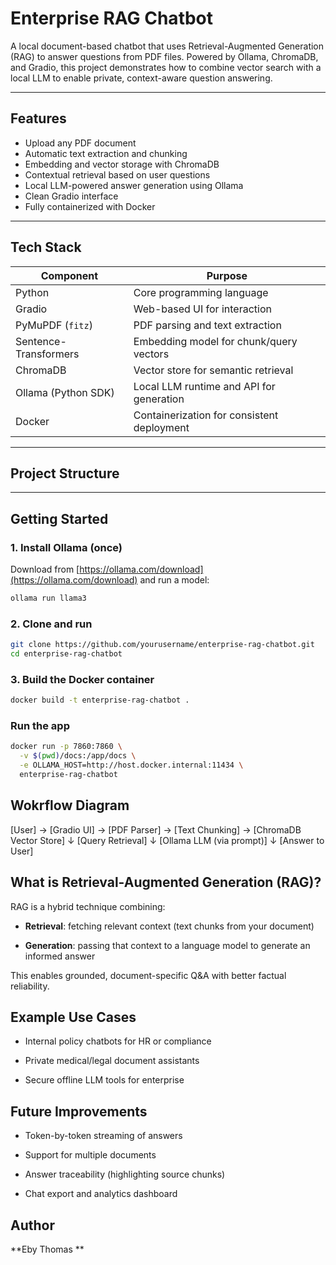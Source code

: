 # Enterprise RAG Chatbot

A local document-based chatbot that uses Retrieval-Augmented Generation (RAG) to answer questions from PDF files. Powered by Ollama, ChromaDB, and Gradio, this project demonstrates how to combine vector search with a local LLM to enable private, context-aware question answering.

---

## Features

- Upload any PDF document
- Automatic text extraction and chunking
- Embedding and vector storage with ChromaDB
- Contextual retrieval based on user questions
- Local LLM-powered answer generation using Ollama
- Clean Gradio interface
- Fully containerized with Docker

---

## Tech Stack

| Component             | Purpose                                        |
|----------------------|------------------------------------------------|
| Python               | Core programming language                      |
| Gradio               | Web-based UI for interaction                   |
| PyMuPDF (`fitz`)      | PDF parsing and text extraction                |
| Sentence-Transformers | Embedding model for chunk/query vectors        |
| ChromaDB             | Vector store for semantic retrieval            |
| Ollama (Python SDK)  | Local LLM runtime and API for generation       |
| Docker               | Containerization for consistent deployment     |
---

## Project Structure


---

## Getting Started

### 1. Install Ollama (once)
Download from [https://ollama.com/download](https://ollama.com/download) and run a model:
```bash
ollama run llama3
```

### 2. Clone and run
```bash
git clone https://github.com/yourusername/enterprise-rag-chatbot.git
cd enterprise-rag-chatbot
```

### 3. Build the Docker container
```bash
docker build -t enterprise-rag-chatbot .
```

###  Run the app
```bash
docker run -p 7860:7860 \
  -v $(pwd)/docs:/app/docs \
  -e OLLAMA_HOST=http://host.docker.internal:11434 \
  enterprise-rag-chatbot
  ```


 ## Wokrflow Diagram
 [User] → [Gradio UI] → [PDF Parser] → [Text Chunking] → [ChromaDB Vector Store]
                                              ↓
                                  [Query Retrieval]
                                              ↓
                                  [Ollama LLM (via prompt)]
                                              ↓
                                      [Answer to User]


What is Retrieval-Augmented Generation (RAG)?
---------------------------------------------

RAG is a hybrid technique combining:

*   **Retrieval**: fetching relevant context (text chunks from your document)
    
*   **Generation**: passing that context to a language model to generate an informed answer
    

This enables grounded, document-specific Q&A with better factual reliability.

Example Use Cases
-----------------

*   Internal policy chatbots for HR or compliance
    
*   Private medical/legal document assistants
    
*   Secure offline LLM tools for enterprise
    

    

Future Improvements
-------------------

*   Token-by-token streaming of answers
    
*   Support for multiple documents
    
*   Answer traceability (highlighting source chunks)
    
*   Chat export and analytics dashboard
    

Author
------

**Eby Thomas **